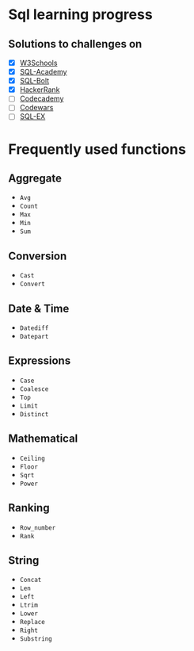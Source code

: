 # Sql learning progress

## Solutions to challenges on
- [x] [W3Schools](https://www.w3schools.com/sql/default.asp)
- [x] [SQL-Academy](https://sql-academy.org/en)
- [x] [SQL-Bolt](https://sqlbolt.com/)
- [x] [HackerRank](https://www.hackerrank.com/domains/sql)
- [ ] [Codecademy](https://www.codecademy.com/catalog/language/sql)
- [ ] [Codewars](https://www.codewars.com/dashboard)
- [ ] [SQL-EX](https://sql-ex.ru/?Lang=1)

# Frequently used functions 
## Aggregate
* ```Avg```
* ```Count```
* ```Max```
* ```Min```
* ```Sum```

## Conversion
* ```Cast```
* ```Convert```

## Date & Time
* ```Datediff```
* ```Datepart```

## Expressions
* ```Case```
* ```Coalesce```
* ```Top```
* ```Limit```
* ```Distinct```

## Mathematical
* ```Ceiling```
* ```Floor```
* ```Sqrt```
* ```Power```

## Ranking
* ```Row_number```
* ```Rank```

## String 
* ```Concat```
* ```Len```
* ```Left```
* ```Ltrim```
* ```Lower```
* ```Replace```
* ```Right```
* ```Substring```
  
 
